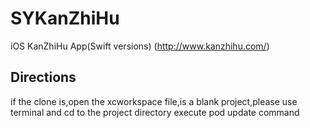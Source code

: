 # SYKanZhiHu
iOS KanZhiHu App(Swift versions) (http://www.kanzhihu.com/)
## Directions
if the clone is,open the xcworkspace file,is a blank project,please use terminal and cd to the project directory execute pod update command
